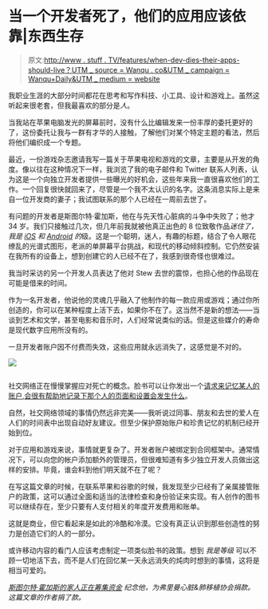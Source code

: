 # 当一个开发者死了，他们的应用应该依靠|东西生存

> 原文:[http://www . stuff . TV/features/when-dev-dies-their-apps-should-live？UTM _ source = Wanqu . co&UTM _ campaign = Wanqu+Daily&UTM _ medium = website](http://www.stuff.tv/features/when-dev-dies-their-apps-should-live?utm_source=wanqu.co&utm_campaign=Wanqu+Daily&utm_medium=website)

我职业生涯的大部分时间都花在思考和写作科技、小工具、设计和游戏上。虽然这听起来很老套，但我最喜欢的部分是*人*。

当我站在苹果电脑发光的屏幕前时，没有什么比编辑发来一份丰厚的委托更好的了，这份委托让我与一群有才华的人接触，了解他们对某个特定主题的看法，然后将他们编织成一个专题。

最近，一份游戏杂志邀请我写一篇关于苹果电视和游戏的文章，主要是从开发的角度。像以往在这种情况下一样，我浏览了我的电子邮件和 Twitter 联系人列表，认为这是一个向独立开发者提供一些曝光的好机会，这些年来我一直很喜欢他们的工作。一个回复很快就回来了，尽管是一个我不太认识的名字。这条消息实际上是来自一位开发商的妻子；我试图联系的那个人已经在一周前去世了。

有问题的开发者是斯图尔特·霍加斯，他在与先天性心脏病的斗争中失败了；他才 34 岁。我们只接触过几次，但几年前我就被他真正出色的 8 位致敬作品*迷住了，我是 [iOS](https://itunes.apple.com/gb/app/i-am-level/id699125052?mt=8&at=11lMf5&ct=apps) 和 [Android](https://play.google.com/store/apps/details?id=com.SmilingBag.IAmLevel&hl=en_GB) 的*级。这是一个聪明，迷人，有趣的标题，结合了令人眼花缭乱的光谱式图形，老派的单屏幕平台挑战，和现代的移动倾斜控制。它仍然安装在我所有的设备上，想到创建它的人已经不在了，我感到很奇怪也很难过。

我当时采访的另一个开发人员表达了他对 Stew 去世的震惊，也担心他的作品现在可能是借来的时间。

作为一名开发者，他说他的灵魂几乎融入了他制作的每一款应用或游戏；通过你所创造的，你可以在某种程度上活下去，如果你不在了。这当然不是新的想法——当谈到艺术和文学，甚至电影和音乐时，人们经常说类似的话。但是这些媒介的寿命是现代数字应用所没有的。

一旦开发者账户因不付费而失效，这些应用就永远消失了，这感觉是不对的。

![](../Images/6ec9da65fab7f5f6b1ddf4f530af2eae.png)

<noscript><img decoding="async" src="../Images/6ec9da65fab7f5f6b1ddf4f530af2eae.png" alt="" class="lazyload wp-image-109568" data-original-src="https://www.stuff.tv/wp-content/uploads/sites/2/2021/08/iamlevel2.jpg"/></noscript>



社交网络正在慢慢掌握应对死亡的概念。脸书可以让你发出一个[请求来记忆某人的账户](https://www.facebook.com/help/contact/1605213279719667),[会很有帮助地记录下那个人的页面和设置会发生什么](https://www.facebook.com/help/103897939701143)。

自然，社交网络领域的事情仍然远非完美——我听说过同事、朋友和去世的爱人在人们的时间表中出现自动好友建议。但至少保护原始账户和珍贵记忆的机制已经开始到位。

对于应用和游戏来说，事情就更复杂了。开发者账户被绑定到合同框架中。通常情况下，可以向您的帐户添加额外的管理员，但很难知道有多少独立开发人员做出这样的安排。毕竟，谁会料到他们明天就不在了呢？

在写这篇文章的时候，在联系苹果和谷歌的时候，我发现至少已经有了亲属接管账户的政策，这可以通过全面和适当的法律检查和身份验证来实现。有人创作的图书可以继续存在，至少只要有人支付相关的年度开发费用和账单。

这就是商业，但它看起来是如此的冷酷和冷漠。它没有真正认识到那些创造性的努力是创造它们的人的一部分。

或许移动内容的看门人应该考虑制定一项类似脸书的政策。想到 *我是等级* 可以不顾一切地活下去，而不是人们在回忆某一天永远消失的炖肉时想到的事情，这将是相当可爱的。

*[斯图尔特·霍加斯的家人正在筹集资金](https://www.justgiving.com/chicknstu/) 纪念他，为弗里曼心脏&肺移植协会捐款。这篇文章的作者捐了款。*
